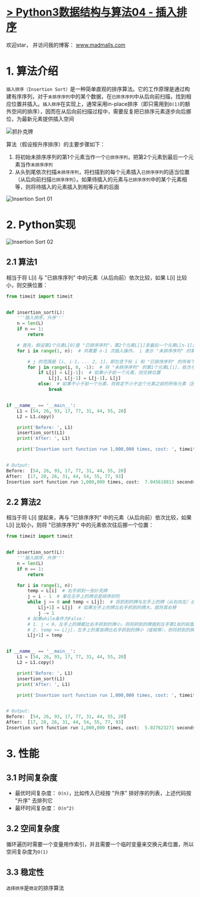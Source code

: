 # [> Python3数据结构与算法04 - 插入排序](http://www.madmalls.com/blog/post/insertion-sort-algorithm/)

欢迎star， 并访问我的博客： www.madmalls.com



# 1. 算法介绍

`插入排序（Insertion Sort）`是一种简单直观的排序算法。它的工作原理是通过构建有序序列，对于`未排序序列`中的某个数据，在`已排序序列`中从后向前扫描，找到相应位置并插入。`插入排序`在实现上，通常采用in-place排序（即只需用到`O(1)`的额外空间的排序），因而在从后向前扫描过程中，需要反复把已排序元素逐步向后挪位，为最新元素提供插入空间

![抓扑克牌](http://www.madmalls.com/admin/medias/uploaded/insertion-sort-355e7263.jpg)

算法（假设按升序排序）的主要步骤如下：

1. 将初始未排序序列的第1个元素当作一个`已排序序列`，把第2个元素到最后一个元素当作`未排序序列`
2. 从头到尾依次扫描`未排序序列`，将扫描到的每个元素插入`已排序序列`的适当位置（从后向前扫描`已排序序列`）。如果待插入的元素与`已排序序列`中的某个元素相等，则将待插入的元素插入到相等元素的后面

![Insertion Sort 01](http://www.madmalls.com/admin/medias/uploaded/insertion-sort-b0a171ee.gif)

# 2. Python实现

![Insertion Sort 02](http://www.madmalls.com/admin/medias/uploaded/insertion-sort-02-a2ca567e.jpg)

## 2.1 算法1

相当于将 L[i] 与 "已排序序列" 中的元素（从后向前）依次比较，如果 L[i] 比较小，则交换位置：

```python
from timeit import timeit


def insertion_sort(L):
    '''插入排序，升序'''
    n = len(L)
    if n == 1:
        return

    # 首先，假设第1个元素L[0]是 "已排序序列"，第2个元素L[1]至最后一个元素L[n-1]是 "未排序序列"
    for i in range(1, n):  # 共需要 n-1 次插入操作。 i 表示 "未排序序列" 的第1个元素的下标，所以 i 从下标 1 开始

        # j 的范围是 [i, i-1，... 2, 1]，即包含下标 i 和 "已排序序列" 的所有下标
        for j in range(i, 0, -1):  # 将 "未排序序列" 的第1个元素L[i]，依次与 "已排序序列" 中的所有元素比较
            if L[j] < L[j-1]:  # 如果小于前一个元素，则交换位置
                L[j], L[j-1] = L[j-1], L[j]
            else:  # 如果不小于前一个元素，则肯定不小于这个元素之前的所有元素（因为前面已排好序了），所以可以退出比较的循环
                break


if __name__ == '__main__':
    L1 = [54, 26, 93, 17, 77, 31, 44, 55, 20]
    L2 = L1.copy()

    print('Before: ', L1)
    insertion_sort(L1)
    print('After: ', L1)

    print('Insertion sort function run 1,000,000 times, cost: ', timeit('insertion_sort(L2)', 'from __main__ import insertion_sort, L2'), 'seconds.')


# Output:
Before:  [54, 26, 93, 17, 77, 31, 44, 55, 20]
After:  [17, 20, 26, 31, 44, 54, 55, 77, 93]
Insertion sort function run 1,000,000 times, cost:  7.045618813 seconds.
```

## 2.2 算法2

相当于将 L[i] 提起来，再与 "已排序序列" 中的元素（从后向前）依次比较，如果 L[i] 比较小，则将 "已排序序列" 中的元素依次往后挪一个位置：

```python
from timeit import timeit


def insertion_sort(L):
    '''插入排序，升序'''
    n = len(L)
    if n == 1:
        return

    for i in range(1, n):
        temp = L[i]  # 右手抓到一张扑克牌
        j = i - 1  # 拿在左手上的牌总是排序好的
        while j >= 0 and temp < L[j]:  # 将抓到的牌与左手上的牌（从右向左）进行比较
            L[j+1] = L[j]  # 如果左手上的牌比右手抓到的牌大，就将其右移
            j -= 1
        # 如果while条件为False：
        # 1. j < 0，左手上的牌都比右手抓到的牌小，则将抓到的牌插到左手第1张的前面
        # 2. temp >= L[j]，左手上的某张牌比右手抓到的牌小（或相等），则将抓到的牌插到左手这张牌的后面（相等元素的相对次序不会该变，所以该算法是稳定的）
        L[j+1] = temp


if __name__ == '__main__':
    L1 = [54, 26, 93, 17, 77, 31, 44, 55, 20]
    L2 = L1.copy()

    print('Before: ', L1)
    insertion_sort(L1)
    print('After: ', L1)

    print('Insertion sort function run 1,000,000 times, cost: ', timeit('insertion_sort(L2)', 'from __main__ import insertion_sort, L2'), 'seconds.')


# Output:
Before:  [54, 26, 93, 17, 77, 31, 44, 55, 20]
After:  [17, 20, 26, 31, 44, 54, 55, 77, 93]
Insertion sort function run 1,000,000 times, cost:  5.027623271 seconds.
```

# 3. 性能

## 3.1 时间复杂度

- 最优时间复杂度： `O(n)`，比如传入已经按 "升序" 排好序的列表，上述代码按 "升序" 去排列它
- 最坏时间复杂度： `O(n^2)`

## 3.2 空间复杂度

循环遍历时需要一个变量用作索引，并且需要一个临时变量来交换元素位置，所以空间复杂度为`O(1)`

## 3.3 稳定性

`选择排序`是`稳定`的排序算法